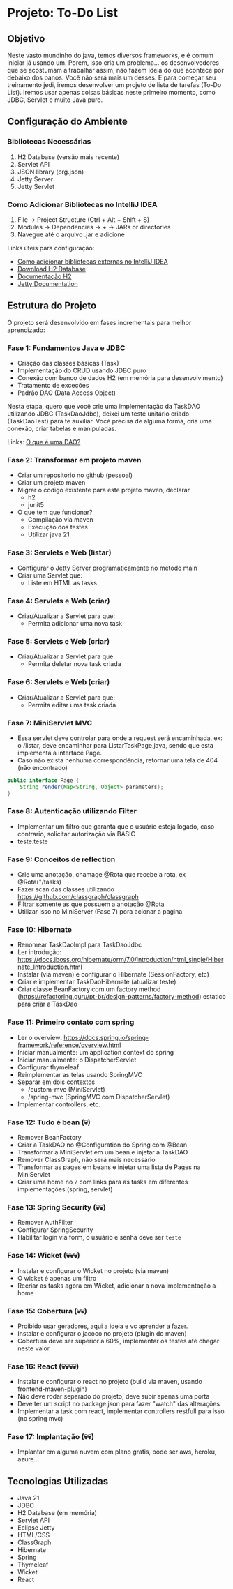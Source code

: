 # Projeto: To-Do List

## Objetivo
Neste vasto mundinho do java, temos diversos frameworks, e é comum iniciar já usando um. Porem, isso cria um problema... os desenvolvedores que se acostumam a trabalhar assim, não fazem ideia do que acontece por debaixo dos panos. Você não será mais um desses. E para começar seu treinamento jedi, iremos desenvolver um projeto de lista de tarefas (To-Do List).
Iremos usar apenas coisas básicas neste primeiro momento, como JDBC, Servlet e muito Java puro.

## Configuração do Ambiente
### Bibliotecas Necessárias
1. H2 Database (versão mais recente)
2. Servlet API
3. JSON library (org.json)
4. Jetty Server
5. Jetty Servlet

### Como Adicionar Bibliotecas no IntelliJ IDEA
1. File → Project Structure (Ctrl + Alt + Shift + S)
2. Modules → Dependencies → + → JARs or directories
3. Navegue até o arquivo .jar e adicione

Links úteis para configuração:
- [Como adicionar bibliotecas externas no IntelliJ IDEA](https://www.jetbrains.com/help/idea/library.html#define-a-project-library)
- [Download H2 Database](https://www.h2database.com/html/download.html)
- [Documentação H2](https://www.h2database.com/html/main.html)
- [Jetty Documentation](https://www.eclipse.org/jetty/documentation/)

## Estrutura do Projeto
O projeto será desenvolvido em fases incrementais para melhor aprendizado:

### Fase 1: Fundamentos Java e JDBC
- Criação das classes básicas (Task)
- Implementação do CRUD usando JDBC puro
- Conexão com banco de dados H2 (em memória para desenvolvimento)
- Tratamento de exceções
- Padrão DAO (Data Access Object)

Nesta etapa, quero que você crie uma implementação da TaskDAO utilizando JDBC (TaskDaoJdbc), deixei um teste unitário criado (TaskDaoTest) para te auxiliar. 
Vocè precisa de alguma forma, cria uma conexão, criar tabelas e manipuladas. 

Links:
[O que é uma DAO?](https://duckduckgo.com/?q=O+que+%C3%A9+uma+dao+em+java%3F&ia=chat&bang=true&atb=v478-1)

### Fase 2: Transformar em projeto maven
- Criar um repositorio no github (pessoal)
- Criar um projeto maven
- Migrar o codigo existente para este projeto maven, declarar
    - h2
    - junit5
- O que tem que funcionar?
    - Compilação via maven
    - Execução dos testes
    - Utilizar java 21

### Fase 3: Servlets e Web (listar)
- Configurar o Jetty Server programaticamente no método main
- Criar uma Servlet que:
  - Liste em HTML as tasks

### Fase 4: Servlets e Web (criar)
- Criar/Atualizar a Servlet para que:
  - Permita adicionar uma nova task

### Fase 5: Servlets e Web (criar)
- Criar/Atualizar a Servlet para que:
  - Permita deletar nova task criada

### Fase 6: Servlets e Web (criar)
- Criar/Atualizar a Servlet para que:
  - Permita editar uma task criada

### Fase 7: MiniServlet MVC
- Essa servlet deve controlar para onde a request será encaminhada,
  ex: o /listar, deve encaminhar para ListarTaskPage.java, sendo que esta implementa a interface Page.
- Caso não exista nenhuma correspondência, retornar uma tela de 404 (não encontrado)
``` java
public interface Page {
    String render(Map<String, Object> parameters);
}
```

### Fase 8: Autenticação utilizando Filter
- Implementar um filtro que garanta que o usuário esteja logado, caso contrario, solicitar autorização via BASIC
- teste:teste

### Fase 9: Conceitos de reflection
- Crie uma anotação, chamage @Rota que recebe a rota, ex @Rota("/tasks)
- Fazer scan das classes utilizando https://github.com/classgraph/classgraph
- Filtrar somente as que possuem a anotação @Rota
- Utilizar isso no MiniServer (Fase 7) pora acionar a pagina

### Fase 10: Hibernate
- Renomear TaskDaoImpl para TaskDaoJdbc
- Ler introdução: https://docs.jboss.org/hibernate/orm/7.0/introduction/html_single/Hibernate_Introduction.html
- Instalar (via maven) e configurar o Hibernate (SessionFactory, etc)
- Criar e implementar TaskDaoHibernate (atualizar teste)
- Criar classe BeanFactory com um factory method (https://refactoring.guru/pt-br/design-patterns/factory-method) estatico para criar a TaskDao

### Fase 11: Primeiro contato com spring
- Ler o overview: https://docs.spring.io/spring-framework/reference/overview.html
- Iniciar manualmente: um application context do spring
- Iniciar manualmente: o DispatcherServlet
- Configurar thymeleaf
- Reimplementar as telas usando SpringMVC
- Separar em dois contextos
  - /custom-mvc (MiniServlet)
  - /spring-mvc (SpringMVC com DispatcherServlet)
- Implementar controllers, etc.

### Fase 12: Tudo é bean (💀)
- Remover BeanFactory
- Criar a TaskDAO no @Configuration do Spring com @Bean
- Transformar a MiniServlet em um bean e injetar a TaskDAO
- Remover ClassGraph, não será mais necessário
- Transformar as pages em beans e injetar uma lista de Pages na MiniServlet
- Criar uma home no `/` com links para as tasks em diferentes implementações (spring, servlet)

### Fase 13: Spring Security (💀💀)
- Remover AuthFilter
- Configurar SpringSecurity
- Habilitar login via form, o usuário e senha deve ser `teste`

### Fase 14: Wicket (💀💀💀)
- Instalar e configurar o Wicket no projeto (via maven)
- O wicket é apenas um filtro
- Recriar as tasks agora em Wicket, adicionar a nova implementação a home

### Fase 15: Cobertura (💀💀)
- Proibido usar geradores, aqui a ideia e vc aprender a fazer.
- Instalar e configurar o jacoco no projeto (plugin do maven)
- Cobertura deve ser superior a 60%, implementar os testes até chegar neste valor

### Fase 16: React (💀💀💀💀)
- Instalar e configurar o react no projeto (build via maven, usando frontend-maven-plugin)
- Não deve rodar separado do projeto, deve subir apenas uma porta
- Deve ter um script no package.json para fazer "watch" das alterações
- Implementar a task com react, implementar controllers restfull para isso (no spring mvc)

### Fase 17: Implantação (💀💀)
- Implantar em alguma nuvem com plano gratis, pode ser aws, heroku, azure...

## Tecnologias Utilizadas
- Java 21
- JDBC
- H2 Database (em memória)
- Servlet API
- Eclipse Jetty
- HTML/CSS
- ClassGraph
- Hibernate
- Spring
- Thymeleaf
- Wicket
- React
